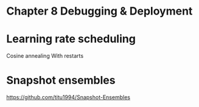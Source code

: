 # Chapter 8 Debugging & Deployment

# Learning rate scheduling
Cosine annealing
With restarts

# Snapshot ensembles
https://github.com/titu1994/Snapshot-Ensembles

